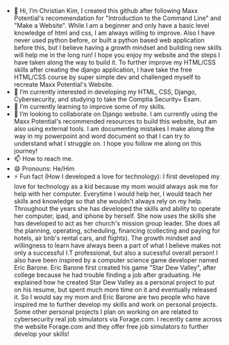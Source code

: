 - 👋 Hi, I’m Christian Kim, I created this github after following Maxx Potential's recommendation for "Introduction to the Command Line" and "Make a Website". While I am a beginner and only have a basic level knowledge of html and css, I am always willing to improve. Also I have never used python before, or built a python based web application before this, but I believe having a growth mindset and building new skills will help me in the long run! I hope you enjoy my website and the steps I have taken along the way to build it. To further improve my HTML/CSS skills after creating the django application, I have take the free HTML/CSS course by super simple dev and challenged myself to recreate Maxx Potential's Website. 
- 👀 I’m currently interested in developing my HTML, CSS, Django, Cybersecurity, and studying to take the Comptia Security+ Exam.
- 🌱 I’m currently learning to improve some of my skills.
- 💞️ I’m looking to collaborate on Django website. I am currently using the Maxx Potential's recommended resources to build this website, but am also using external tools. I am documenting mistakes I make along the way in my powerpoint and word document so that I can try to understand what I struggle on. I hope you follow me along on this journey!
- 📫 How to reach me. 
- 😄 Pronouns: He/Him
- ⚡ Fun fact (How I developed a love for technology): I first developed my love for technology as a kid because my mom would always ask me for help with her computer. Everytime I would help her, I would teach her skills and knowledge so that she wouldn't always rely on my help. Throughout the years she has developed the skills and ability to operate her computer, ipad, and iphone by herself. She now uses the skills she has developed to act as her church's mission group leader. She does all the planning, operating, scheduling, financing (collecting and paying for hotels, air bnb's rental cars, and flights). The growth mindset and willingness to learn have always been a part of what I believe makes not only a successful I.T professional, but also a sucessful overall person! I also have been inspired by a computer science game developer named Eric Barone. Eric Barone first created his game "Star Dew Valley", after college because he had trouble finding a job after graduating. He explained how he created Star Dew Valley as a personal project to put on his resume, but spent much more time on it and eventually released it. So I would say my mom and Eric Barone are two people who have inspired me to further develop my skills and work on personal projects. Some other personal projects I plan on working on are related to cybersecurity real job simulators via Forage.com. I recently came across the website Forage.com and they offer free job simulators to further develop your skills!

<!---
christiankim364/christiankim364 is a ✨ special ✨ repository because its `README.md` (this file) appears on your GitHub profile.
You can click the Preview link to take a look at your changes.
--->
